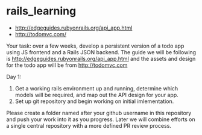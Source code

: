 # rails_learning

- http://edgeguides.rubyonrails.org/api_app.html
- http://todomvc.com/

Your task: over a few weeks, develop a persistent version of a todo app using JS frontend and a Rails JSON backend. The guide we will be following is http://edgeguides.rubyonrails.org/api_app.html and the assets and design for the todo app will be from http://todomvc.com


Day 1:

1. Get a working rails environment up and running, determine which models will be required, and map out the API design for your app.
2. Set up git repository and begin working on initial imlementation.


Please create a folder named after your github username in this repository and push your work into it as you progress. Later we will combine efforts on a single central repository with a more defined PR review process.
